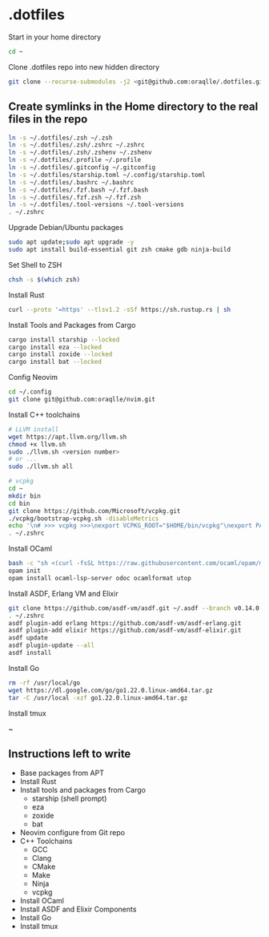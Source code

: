 # .dotfiles

Start in your home directory

```zsh
cd ~
```

Clone .dotfiles repo into new hidden directory

```zsh
git clone --recurse-submodules -j2 <git@github.com:oraqlle/.dotfiles.git> ~/.dotfiles
```

## Create symlinks in the Home directory to the real files in the repo

```zsh
ln -s ~/.dotfiles/.zsh ~/.zsh
ln -s ~/.dotfiles/.zsh/.zshrc ~/.zshrc
ln -s ~/.dotfiles/.zsh/.zshenv ~/.zshenv
ln -s ~/.dotfiles/.profile ~/.profile
ln -s ~/.dotfiles/.gitconfig ~/.gitconfig
ln -s ~/.dotfiles/starship.toml ~/.config/starship.toml
ln -s ~/.dotfiles/.bashrc ~/.bashrc
ln -s ~/.dotfiles/.fzf.bash ~/.fzf.bash
ln -s ~/.dotfiles/.fzf.zsh ~/.fzf.zsh
ln -s ~/.dotfiles/.tool-versions ~/.tool-versions
. ~/.zshrc
```

Upgrade Debian/Ubuntu packages

```zsh
sudo apt update;sudo apt upgrade -y
sudo apt install build-essential git zsh cmake gdb ninja-build
```

Set Shell to ZSH

```bash
chsh -s $(which zsh)
```

Install Rust

```zsh
curl --proto '=https' --tlsv1.2 -sSf https://sh.rustup.rs | sh
```

Install Tools and Packages from Cargo

```zsh
cargo install starship --locked
cargo install eza --locked
cargo install zoxide --locked
cargo install bat --locked
```

Config Neovim

```zsh
cd ~/.config
git clone git@github.com:oraqlle/nvim.git
```

Install C++ toolchains

```zsh
# LLVM install
wget https://apt.llvm.org/llvm.sh
chmod +x llvm.sh
sudo ./llvm.sh <version number>
# or ...
sudo ./llvm.sh all

# vcpkg
cd ~
mkdir bin
cd bin
git clone https://github.com/Microsoft/vcpkg.git
./vcpkg/bootstrap-vcpkg.sh -disableMetrics
echo '\n# >>> vcpkg >>>\nexport VCPKG_ROOT="$HOME/bin/vcpkg"\nexport PATH="$VCPKG_ROOT:$PATH"\n# >>> vcpkg >>>\n' >> ~/.zshrc
. ~/.zshrc
```

Install OCaml

```zsh
bash -c "sh <(curl -fsSL https://raw.githubusercontent.com/ocaml/opam/master/shell/install.sh)"
opam init
opam install ocaml-lsp-server odoc ocamlformat utop
```

Install ASDF, Erlang VM and Elixir

```zsh
git clone https://github.com/asdf-vm/asdf.git ~/.asdf --branch v0.14.0
. ~/.zshrc
asdf plugin-add erlang https://github.com/asdf-vm/asdf-erlang.git
asdf plugin-add elixir https://github.com/asdf-vm/asdf-elixir.git
asdf update
asdf plugin-update --all
asdf install
```

Install Go

```zsh
rm -rf /usr/local/go
wget https://dl.google.com/go/go1.22.0.linux-amd64.tar.gz
tar -C /usr/local -xzf go1.22.0.linux-amd64.tar.gz
```

Install tmux

~

## Instructions left to write

- Base packages from APT
- Install Rust
- Install tools and packages from Cargo
  - starship (shell prompt)
  - eza
  - zoxide
  - bat
- Neovim configure from Git repo
- C++ Toolchains
  - GCC
  - Clang
  - CMake
  - Make
  - Ninja
  - vcpkg
- Install OCaml
- Install ASDF and Elixir Components
- Install Go
- Install tmux
